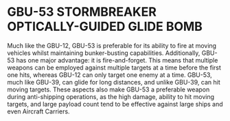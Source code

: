 # GBU-53 STORMBREAKER OPTICALLY-GUIDED GLIDE BOMB

Much like the GBU-12, GBU-53 is preferable for its ability to fire at moving vehicles whilst maintaining bunker-busting capabilities. Additionally, GBU-53 has one major advantage: it is fire-and-forget. This means that multiple weapons can be employed against multiple targets at a time before the first one hits, whereas GBU-12 can only target one enemy at a time. GBU-53, much like GBU-39, can glide for long distances, and unlike GBU-39, can hit moving targets. These aspects also make GBU-53 a preferable weapon during anti-shipping operations, as the high damage, ability to hit moving targets, and large payload count tend to be effective against large ships and even Aircraft Carriers.
